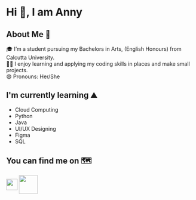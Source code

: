 # Hi 👋, I am Anny

## About Me :rocket:

🎓 I’m a student pursuing my Bachelors in Arts, (English Honours) from Calcutta University.<br />
👨‍💻 I enjoy learning and applying my coding skills in places and make small projects.<br />
😄 Pronouns: Her/She

## I'm currently learning :mountain:

- Cloud Computing
- Python
- Java
- UI/UX Designing
- Figma
- SQL

## You can find me on :world_map:

<a href="https://www.linkedin.com/in/anny-mondal" target="blank"><img align="center" src="https://cdn-icons.flaticon.com/png/128/2504/premium/2504923.png?token=exp=1652258175~hmac=2bd6a111de18f47813d436aba79ef638" height="30" /></a>
<a href="https://www.hackerrank.com/rainycherra" target="blank"><img align="center" src="https://upload.wikimedia.org/wikipedia/commons/6/65/HackerRank_logo.png" height="50" /></a>




<!--
**Candy2501/CAndy2501** is a ✨ _special_ ✨ repository because its `README.md` (this file) appears on your GitHub profile.

Here are some ideas to get you started:

- 🔭 I’m currently working on ...
- 🌱 I’m currently learning ...
- 👯 I’m looking to collaborate on ...
- 🤔 I’m looking for help with ...
- 💬 Ask me about ...
- 📫 How to reach me: ...
- 😄 Pronouns: ...
- ⚡ Fun fact: ...
-->
